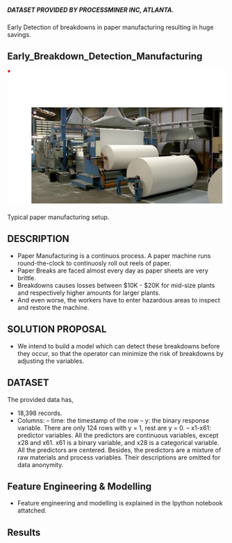 ##### DATASET PROVIDED BY PROCESSMINER INC, ATLANTA.
Early Detection of breakdowns in paper manufacturing resulting in huge savings.

## Early_Breakdown_Detection_Manufacturing
![alt text](https://github.com/sanjayjain22/Early_Breakdown_Detection_Manufacturing/blob/master/paper_manufacturing.png?raw=true)

 Typical paper manufacturing setup.
 
## DESCRIPTION
* Paper Manufacturing is a continuos process. A paper machine runs round-the-clock to continuosly roll out reels of paper.
* Paper Breaks are faced almost every day as paper sheets are very brittle.
* Breakdowns causes losses between $10K - $20K for mid-size plants and respectively higher amounts for larger plants.
* And even worse, the workers have to enter hazardous areas to inspect and restore the machine.

## SOLUTION PROPOSAL
* We intend to build a model which can detect these breakdowns before they occur, so that the operator can minimize the risk of breakdowns by adjusting the variables.
 
## DATASET
The provided data has,
* 18,398 records.
* Columns:
– time: the timestamp of the row
– y: the binary response variable. There are only 124 rows with y = 1, rest are y = 0.
– x1-x61: predictor variables. All the predictors are continuous variables, except x28 and x61. x61 is a binary variable, and x28 is a
categorical variable. All the predictors are centered. 
Besides, the predictors are a mixture of raw materials and process variables. 
Their descriptions are omitted for data anonymity.

## Feature Engineering & Modelling
 *  Feature engineering and modelling is explained in the Ipython notebook attatched.

## Results 
 
 
 
 
 
 


